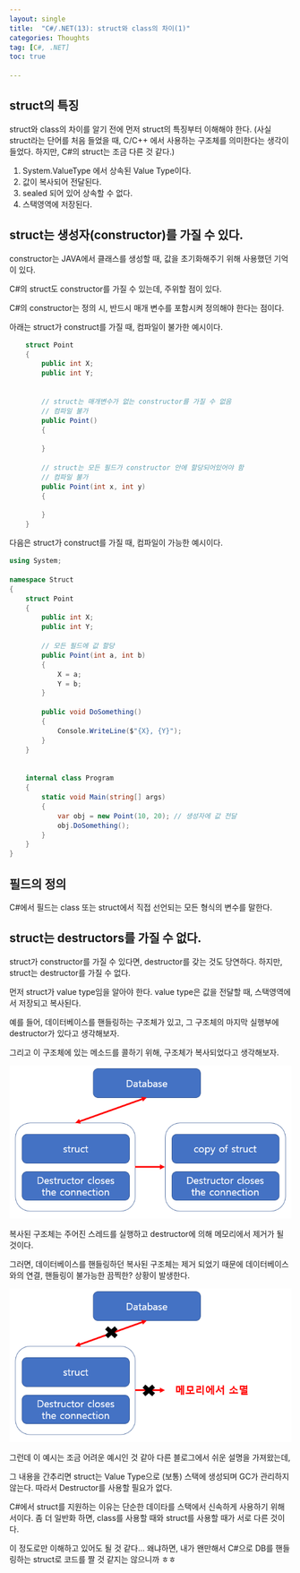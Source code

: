 ```yaml
---
layout: single
title:  "C#/.NET(13): struct와 class의 차이(1)"
categories: Thoughts
tag: [C#, .NET]
toc: true 

---
```


## struct의 특징
struct와 class의 차이를 알기 전에 먼저 struct의 특징부터 이해해야 한다.
(사실 struct라는 단어를 처음 들었을 때, C/C++ 에서 사용하는 구조체를 의미한다는 생각이 들었다.
하지만, C#의 struct는 조금 다른 것 같다.)

1. System.ValueType 에서 상속된 Value Type이다.
2. 값이 복사되어 전달된다.
3. sealed 되어 있어 상속할 수 없다.
4. 스택영역에 저장된다.



## struct는 생성자(constructor)를 가질 수 있다.

constructor는 JAVA에서 클래스를 생성할 때, 값을 초기화해주기 위해 사용했던 기억이 있다.

C#의 struct도 constructor를 가질 수 있는데, 주위할 점이 있다.

C#의 constructor는 정의 시, 반드시 매개 변수를 포함시켜 정의해야 한다는 점이다.

아래는 struct가 construct를 가질 때, 컴파일이 불가한 예시이다.

```c#
	struct Point
	{
		public int X;
		public int Y;


		// struct는 매개변수가 없는 constructor를 가질 수 없음
		// 컴파일 불가
		public Point()
		{

		}

		// struct는 모든 필드가 constructor 안에 할당되어있어야 함
		// 컴파일 불가
		public Point(int x, int y)
		{

		}
	}
```



다음은 struct가 construct를 가질 때, 컴파일이 가능한 예시이다.

```c#
using System;

namespace Struct
{
	struct Point
	{
		public int X;
		public int Y;

		// 모든 필드에 값 할당
		public Point(int a, int b)
		{
			X = a;
			Y = b;
		}

		public void DoSomething()
		{
			Console.WriteLine($"{X}, {Y}");
		}
	}


	internal class Program
	{
		static void Main(string[] args)
		{
			var obj = new Point(10, 20); // 생성자에 값 전달
			obj.DoSomething();
		}
	}
}
```



## 필드의 정의

C#에서 필드는 class 또는 struct에서 직접 선언되는 모든 형식의 변수를 말한다.



## struct는 destructors를 가질 수 없다.

struct가 constructor를 가질 수 있다면, destructor를 갖는 것도 당연하다. 하지만, struct는 destructor를 가질 수 없다.

먼저 struct가 value type임을 알아야 한다. value type은 값을 전달할 때, 스택영역에서 저장되고 복사된다.

예를 들어, 데이터베이스를 핸들링하는 구조체가 있고, 그 구조체의 마지막 실행부에 destructor가 있다고 생각해보자.

그리고 이 구조체에 있는 메소드를 콜하기 위해, 구조체가 복사되었다고 생각해보자. 

![image-20220702170807521](/assets/img/image-20220702170807521.png)



복사된 구조체는 주어진 스레드를 실행하고 destructor에 의해 메모리에서 제거가 될 것이다. 

그러면, 데이터베이스를 핸들링하던 복사된 구조체는 제거 되었기 때문에 데이터베이스와의 연결, 핸들링이 불가능한 끔찍한? 상황이 발생한다.

![image-20220702170822453](/assets/img/image-20220702170822453.png)

그런데 이 예시는 조금 어려운 예시인 것 같아 다른 블로그에서 쉬운 설명을 가져왔는데, 

그 내용을 간추리면 struct는 Value Type으로 (보통) 스택에 생성되며 GC가 관리하지 않는다. 따라서 Destructor를 사용할 필요가 없다. 

C#에서 struct를 지원하는 이유는 단순한 데이타를 스택에서 신속하게 사용하기 위해서이다.  좀 더 일반화 하면, class를 사용할 때와 struct를 사용할 때가 서로 다른 것이다.

이 정도로만 이해하고 있어도 될 것 같다... 왜냐하면, 내가 왠만해서 C#으로 DB를 핸들링하는 struct로 코드를 짤 것 같지는 않으니까 ㅎㅎ